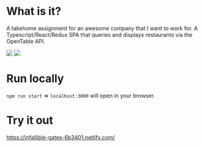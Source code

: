 # What is it?

A takehome assignment for an awesome company that I want to work for. A Typescript/React/Redux SPA that queries and displays restaurants via the OpenTable API.

<img src=https://github.com/jonathandannel/ristorio/blob/master/screen_edit.png/>

<img src=https://github.com/jonathandannel/ristorio/blob/master/mobile_edit.jpg/>

# Run locally

`npm run start` => `localhost:3000` will open in your browser.

# Try it out

https://infallible-gates-6b3401.netlify.com/
